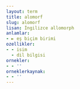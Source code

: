 ```yaml
---
layout: term
title: alomorf
slug: alomorf
lisan: İngilizce allomorph
anlamlar:
- ► eş biçim birimi
ozellikler:
- - isim
  - dil bilgisi
ornekler:
- - ''
orneklerkaynak:
- - ''
---
```

